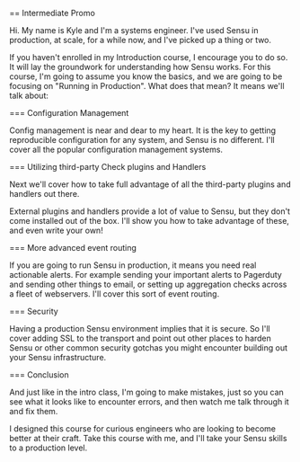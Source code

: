 == Intermediate Promo

Hi. My name is Kyle and I'm a systems engineer. I've used Sensu in production,
at scale, for a while now, and I've picked up a thing or two.

If you haven't enrolled in my Introduction course, I encourage you to do so. It
will lay the groundwork for understanding how Sensu works. For this course, I'm
going to assume you know the basics, and we are going to be focusing on
"Running in Production". What does that mean? It means we'll talk about:

=== Configuration Management

Config management is near and dear to my heart. It is the key to getting
reproducible configuration for any system, and Sensu is no different. I'll
cover all the popular configuration management systems.

=== Utilizing third-party Check plugins and Handlers

Next we'll cover how to take full advantage of all the third-party
plugins and handlers out there.

External plugins and handlers provide a lot of value to Sensu, but they
don't come installed out of the box. I'll show you how to take advantage of
these, and even write your own!

=== More advanced event routing

If you are going to run Sensu in production, it means you need real actionable
alerts. For example sending your important alerts to Pagerduty and sending
other things to email, or setting up aggregation checks across a fleet of
webservers. I'll cover this sort of event routing.

=== Security

Having a production Sensu environment implies that it is secure. So I'll cover
adding SSL to the transport and point out other places to harden Sensu or other
common security gotchas you might encounter building out your Sensu
infrastructure.

=== Conclusion

And just like in the intro class, I'm going to make mistakes, just so you can
see what it looks like to encounter errors, and then watch me talk through it
and fix them.

I designed this course for curious engineers who are looking to become
better at their craft. Take this course with me, and I'll take your
Sensu skills to a production level.
